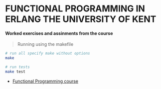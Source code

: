 # FUNCTIONAL PROGRAMMING IN ERLANG THE UNIVERSITY OF KENT

#### Worked exercises and assinments from the course

> Running using the makefile
```bash
# run all specify make without options
make 

# run tests
make test
```

* [Functional Programming course](https://www.futurelearn.com/courses/functional-programming-erlang)

